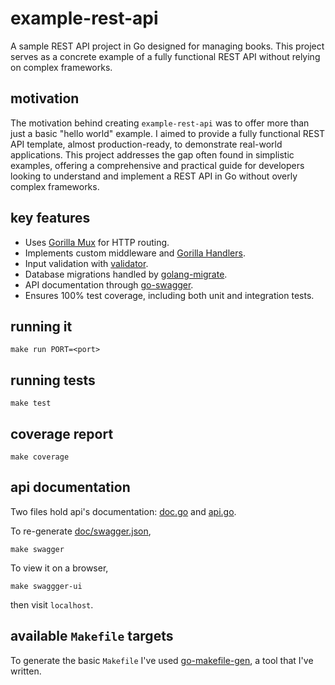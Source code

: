 # example-rest-api

A sample REST API project in Go designed for managing books. This project serves as a concrete example of a fully functional REST API without relying on complex frameworks.

## motivation

The motivation behind creating `example-rest-api` was to offer more than just a basic "hello world" example. I aimed to provide a fully functional REST API template, almost production-ready, to demonstrate real-world applications. This project addresses the gap often found in simplistic examples, offering a comprehensive and practical guide for developers looking to understand and implement a REST API in Go without overly complex frameworks.

## key features

- Uses [Gorilla Mux](https://github.com/gorilla/mux) for HTTP routing.
- Implements custom middleware and [Gorilla Handlers](https://github.com/gorilla/handlers).
- Input validation with [validator](https://github.com/go-playground/validator).
- Database migrations handled by [golang-migrate](https://github.com/golang-migrate/migrate).
- API documentation through [go-swagger](https://github.com/go-swagger/go-swagger).
- Ensures 100% test coverage, including both unit and integration tests.

## running it

```
make run PORT=<port>
```

## running tests

```
make test
```

## coverage report

```
make coverage
```

## api documentation

Two files hold api's documentation: [doc.go](doc/doc.go) and [api.go](doc/api.go).

To re-generate [doc/swagger.json](doc/swagger.json),

```
make swagger
```

To view it on a browser,

```
make swaggger-ui
```

then visit `localhost`.

## available `Makefile` targets

To generate the basic `Makefile` I've used [go-makefile-gen](https://github.com/tiagomelo/go-makefile-gen), a tool that I've written.